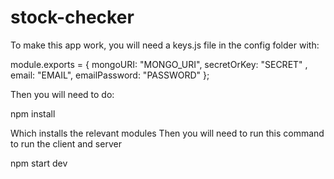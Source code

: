 # stock-checker

To make this app work, you will need a keys.js file in the config folder with:

module.exports = {
    mongoURI: "MONGO_URI",
    secretOrKey: "SECRET" ,
    email: "EMAIL",
    emailPassword: "PASSWORD"
};

Then you will need to do:

npm install

Which installs the relevant modules
Then you will need to run this command to run the client and server

npm start dev

